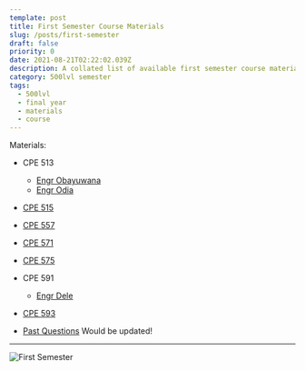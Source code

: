 ```yaml
---
template: post
title: First Semester Course Materials
slug: /posts/first-semester
draft: false
priority: 0
date: 2021-08-21T02:22:02.039Z
description: A collated list of available first semester course materials for 500lvl
category: 500lvl semester
tags:
  - 500lvl
  - final year
  - materials
  - course
---
```


Materials:

- CPE 513
  - [Engr Obayuwana](https://www.dropbox.com/sh/cbormhv9ztm4epr/AAD1TT1vU-uZyM_ptuIJ_Dija?dl=0)
  - [Engr Odia](https://www.dropbox.com/sh/56gddeoqbgbd9mc/AAC_G6aft9yLZ4Zbb4Yl60R7a?dl=0)

- [CPE 515](https://www.dropbox.com/sh/67h2mjr7r1ycsir/AACUFa-uB9OSMhmUh_AY17STa?dl=0)

- [CPE 557](https://www.dropbox.com/sh/4wkpdfwyxowflbh/AACEpq_xffe1DDVw-ITNjyY2a?dl=0)

- [CPE 571](https://www.dropbox.com/sh/6bfatv377tqv19h/AABjj4NEHKhlKNbprpfdoMX3a?dl=0)

- [CPE 575](https://www.dropbox.com/sh/t6jsoa27x8mfehm/AABPHQ3jAEVGaMS6VD1viJd4a?dl=0)

- CPE 591
  - [Engr Dele](https://www.dropbox.com/sh/61idjbh541d7m4m/AAB6P6maBDWvaoW4HcoehOnka?dl=0)

- [CPE 593](https://www.dropbox.com/sh/y466upwjgg3vq49/AADA9QhkygVn9qxTuhx8-rita?dl=0)

- [Past Questions]() Would be updated!

---

![First Semester](/media/dna-1/dna-1.png 'image')
